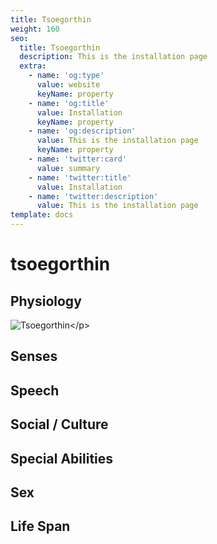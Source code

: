 ```yaml
---
title: Tsoegorthin
weight: 160
seo:
  title: Tsoegorthin
  description: This is the installation page
  extra:
    - name: 'og:type'
      value: website
      keyName: property
    - name: 'og:title'
      value: Installation
      keyName: property
    - name: 'og:description'
      value: This is the installation page
      keyName: property
    - name: 'twitter:card'
      value: summary
    - name: 'twitter:title'
      value: Installation
    - name: 'twitter:description'
      value: This is the installation page
template: docs
---
```


# tsoegorthin

## Physiology

![Tsoegorthin](https://github.com/donnay/interesting-octopus/tree/9cfbd1403693cdcd0669bf5c24326f97bc82bc59/images/GORTHI.jpg)&lt;/p&gt;

## Senses

## Speech

## Social / Culture

## Special Abilities

## Sex

## Life Span

